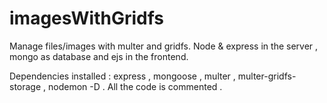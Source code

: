 # imagesWithGridfs

Manage files/images with multer and gridfs. Node & express in the server , mongo as database and ejs in the frontend.

Dependencies installed : express , mongoose , multer , multer-gridfs-storage , nodemon -D . All the code is commented .
